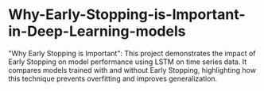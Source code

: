 # Why-Early-Stopping-is-Important-in-Deep-Learning-models
"Why Early Stopping is Important": This project demonstrates the impact of Early Stopping on model performance using LSTM on time series data. It compares models trained with and without Early Stopping, highlighting how this technique prevents overfitting and improves generalization.
